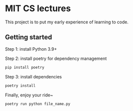 # MIT CS lectures

This project is to put my early experience of learning to code.

## Getting started

Step 1: install Python 3.9+

Step 2: install poetry for dependency management

```bash
pip install poetry
```

Step 3: install dependencies

```bash
poetry install
```

Finally, enjoy your ride~

```bash
poetry run python file_name.py
```
